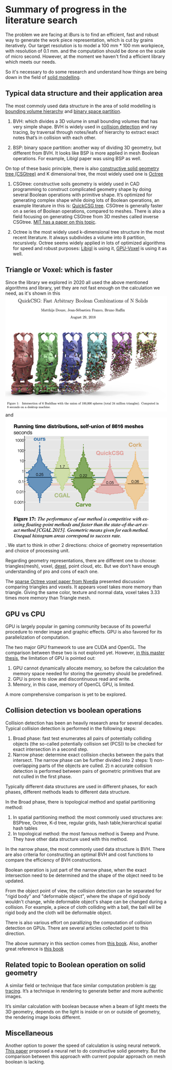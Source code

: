 # Summary of progress in the literature search

The problem we are facing at iBurs is to find an efficient, fast and robust way to generate the work piece representation, which is cut by grains iteratively. Our target resolution is to model a 100 mm * 100 mm workpiece, with resolution of 0.1 mm. and the computation should be done on the scale of micro second. However, at the moment we haven't find a efficient library which meets our needs.

So it's necessary to do some research and understand how things are being down in the field of [solid modelling](https://en.wikipedia.org/wiki/Solid_modeling).

## Typical data structure and their application area

The most commoly used data structure in the area of solid modelling is [bounding volume hierarchy](https://en.wikipedia.org/wiki/Bounding_volume_hierarchy) and [binary space partition](https://en.wikipedia.org/wiki/Binary_space_partitioning).

1. BVH:  which divides a 3D volume in small bounding volumes that has very simple shape. BVH is widely used in [collision detection](https://en.wikipedia.org/wiki/Collision_detection) and ray tracing, by traversal through notes/leafs of hierarchy to extract exact notes that’s in collision with each other.

2. BSP: binary space partition: another way of dividing 3D geometry, but different from BVH. It looks like BSP is more applied in mesh Boolean operations. For example, Libigl paper was using BSP as well.

On top of these basic principle, there is also [constructive solid geometry tree (CSGtree)](https://en.wikipedia.org/wiki/Constructive_solid_geometry) and K dimensional tree, the most widely used one is [Octree](https://en.wikipedia.org/wiki/Octree)

1. CSGtree: constructive soils geometry is widely used in CAD programming to construct complicated geometry shape by doing several Boolean operations with primitive shape. It’s optimized for generating complex shape while doing lots of Boolean operations, an example literature in this is: [QuickCSG tree](./QuickCSG_Fast_Arbitrary_Boolean_Combinations_of_N_Solids.pdf). CSGtree is generally faster on a series of Boolean operations, compared to meshes. There is also a field focusing on generating CSGtree from 3D meshes called inverse CSGtree. [MIT has a paper on this topic](./InverseCSG__Automatic_Conversion_of_3D_Models_to_CSG_Trees.pdf).

2. Octree is the most widely used k-dimensional tree structure in the most recent literature. It always subdivides a volume into 8 partition, recursively. Octree seems widely applied in lots of optimized algorithms for speed and robust purposes: [Libigl](./Libigl_Mesh_Arrangements_for_Solid_Geometry.pdf) is using it, [GPU-Voxel](./Unified_GPU_Voxel_Collision_Detection_for_Mobile_Manipulation_Planning.pdf) is using it as well.

## Triangle or Voxel: which is faster

Since the library we explored in 2020 all used the above mentioned algorithms and library, yet they are not fast enough on the calculation we need, as it's shown in this ![The QuickCSG performance figure](./Almost_fastest_library_on_mesh_boolean.png) and ![Comparison of Libigl against other engine](./Libigl_compare_against_others.png). We start to think in other 2 directions: choice of geometry representation and choice of processing unit.

Regarding geometry representations, there are different one to choose: triangles(mesh), voxel, [dexel](./Dexel_Determining_the_Width_and_Depths_of_Cut_in_Milling_on_the_Basis_of_a_Multi_Dexel_Model.pdf), point cloud, etc. But we don’t have enough understanding of pro and cons of each one.

The [sparse Octree voxel paper from Nvedia](./Nvedia_Efficient_Sparse_Voxel_Octrees_–_Analysis_Extensions_and_Implementation.pdf) presented discussion comparing triangles and voxels. It appears voxel takes more memory than triangle. Giving the same color, texture and normal data, voxel takes 3.33 times more memory than Triangle mesh.

## GPU vs CPU

GPU is largely popular in gaming community because of its powerful procedure to render image and graphic effects. GPU is also favored for its parallelization of computation.

The two major GPU framework to use are CUDA and OpenGL. The comparison between these two is not explored yet. However, [in this master thesis](./Parallelization_of_BVH_and_BSP_on_the_GPU.pdf), the limitation of GPU is pointed out:

1. GPU cannot dynamically allocate memory, so before the calculation the memory space needed for storing the geometry should be predefined.
2. GPU is prone to slow and discontinuous read and write.
3. Memory, in this case, memory of OpenCL GPU, is limited.

A more comprehensive comparison is yet to be explored.

## Collision detection vs boolean operations

<!-- One of the confusion in the library search or literature search is, there is apparently 2 different fields of research that are both seems relevant: [collision detection](https://en.wikipedia.org/wiki/Collision_detection) and [boolean operations](https://www.sciencedirect.com/topics/engineering/boolean-operation#:~:text=A%20Boolean%20operation%2C%20such%20as,straightforward%20and%20easy%20to%20implement.&text=It%20inherits%20the%20good%20property,Boolean%20operations%20from%20ray%2Drep.). However, these 2 fields are usually different in the data structure they use. In collision detection, BVH is widely used and applied. In boolean operations on meshes or constructive solid geometry, BSP or ![B-REP(boundary representation)](https://en.wikipedia.org/wiki/Boundary_representation) is more applied.

These two fields points to different optimization algorithms. At the moment, we have been focusing on boolean operation perspective. -->

Collision detection has been an heavily research area for several decades. Typical collision detection is performed in the following steps:

1. Broad phase: fast test enumerates all pairs of potentially colliding objects (the so-called potentially collision set (PCS)) to be checked for exact intersection in a second step.
2. Narrow phase: determine exact collision checks between the pairs that intersect. The narrow phase can be further divided into 2 steps: 1) non-overlapping parts of the objects are culled. 2) n accurate collision detection is performed between pairs of geometric primitives that are not culled in the first phase.

Typically different data structures are used in different phases, for each phases, different methods leads to different data structure. 

In the Broad phase, there is topological method and spatial partitioning method:

1. In spatial partitioning method: the most commonly used structures are: BSPtree, Octree, K-d tree, regular grids, hash table,hierarchical spatial hash tables
2. In topological method: the most famous method is Sweep and Prune. They have other data structure used with this method.

In the narrow phase, the most commonly used data structure is BVH. There are also criteria for constructing an optimal BVH and cost functions to compare the efficiency of BVH constructions.

Boolean operation is just part of the narrow phase, when the exact intersection need to be determined and the shape of the object need to be updated.

From the object point of view, the collision detection can be separated for "rigid body" and "deformable object", where the shape of rigid body wouldn't change, while deformable object's shape can be changed during a collision. For example, a piece of cloth colliding with a ball, the ball will be rigid body and the cloth will be deformable object.

There is also various effort on parallizing the computation of collision detection on GPUs. There are several articles collected point to this direction.

The above summary in this section comes from [this book](./Weller2013_Chapter_ABriefOverviewOfCollisionDetec.pdf). Also, another great reference is [this book](./Real_Time_Collision_Detection_by_Christer_Ericson.pdf)

## Related topic to Boolean operation on solid geometry

A similar field or technique that face similar computation problem is [ray tracing](https://en.wikipedia.org/wiki/Ray_tracing_(graphics)). It’s a technique in rendering to generate better and more authentic images.

It’s similar calculation with boolean because when a beam of light meets the 3D geometry, depends on the light is inside or on or outside of geometry, the rendering image looks different.

## Miscellaneous

Another option to power the speed of calculation is using neural network. [This paper](./Sharma_CSGNet_Neural_Shape_CVPR_2018_paper.pdf) proposed a neural net to do constructive solid geometry. But the comparison between this approach with current popular approach on mesh boolean is lacking.
